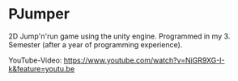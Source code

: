 # PJumper
2D Jump'n'run game using the unity engine. Programmed in my 3. Semester (after a year of programming experience).

YouTube-Video: https://www.youtube.com/watch?v=NiGR9XG-I-k&feature=youtu.be
